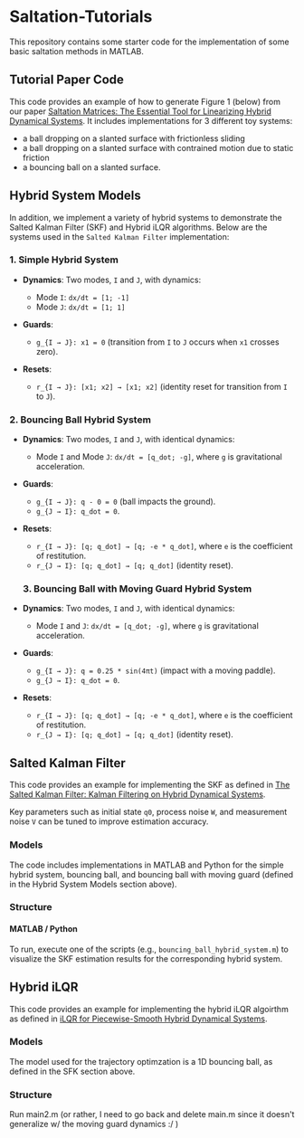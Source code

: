 # Saltation-Tutorials
This repository contains some starter code for the implementation of some basic saltation methods in MATLAB. 
## Tutorial Paper Code
This code provides an example of how to generate Figure 1 (below) from our paper [Saltation Matrices: The Essential Tool for Linearizing Hybrid Dynamical Systems](https://arxiv.org/abs/2306.06862). It includes implementations for 3 different toy systems: 
- a ball dropping on a slanted surface with frictionless sliding
- a ball dropping on a slanted surface with contrained motion due to static friction
- a bouncing ball on a slanted surface. 

## Hybrid System Models
In addition, we implement a variety of hybrid systems to demonstrate the Salted Kalman Filter (SKF) and Hybrid iLQR algorithms. Below are the systems used in the `Salted Kalman Filter` implementation:

### 1. Simple Hybrid System
- **Dynamics**: Two modes, `I` and `J`, with dynamics:
  - Mode `I`: `dx/dt = [1; -1]`
  - Mode `J`: `dx/dt = [1; 1]`
- **Guards**:
  - `g_{I → J}: x1 = 0` (transition from `I` to `J` occurs when `x1` crosses zero).

- **Resets**: 
  - `r_{I → J}: [x1; x2] → [x1; x2]` (identity reset for transition from `I` to `J`).

### 2. Bouncing Ball Hybrid System

- **Dynamics**: Two modes, `I` and `J`, with identical dynamics:
  - Mode `I` and Mode `J`: `dx/dt = [q_dot; -g]`, where `g` is gravitational acceleration.
- **Guards**: 
  - `g_{I → J}: q - 0 = 0` (ball impacts the ground).
  - `g_{J → I}: q_dot = 0`.
- **Resets**:
  - `r_{I → J}: [q; q_dot] → [q; -e * q_dot]`, where `e` is the coefficient of restitution.
  - `r_{J → I}: [q; q_dot] → [q; q_dot]` (identity reset).

  ### 3. Bouncing Ball with Moving Guard Hybrid System

- **Dynamics**: Two modes, `I` and `J`, with identical dynamics:
  - Mode `I` and `J`: `dx/dt = [q_dot; -g]`, where `g` is gravitational acceleration.

- **Guards**:
  - `g_{I → J}: q = 0.25 * sin(4πt)` (impact with a moving paddle).
  - `g_{J → I}: q_dot = 0`.

- **Resets**:
  - `r_{I → J}: [q; q_dot] → [q; -e * q_dot]`, where `e` is the coefficient of restitution.
  - `r_{J → I}: [q; q_dot] → [q; q_dot]` (identity reset).


## Salted Kalman Filter
This code provides an example for implementing the SKF as defined in [The Salted Kalman Filter: Kalman Filtering on Hybrid Dynamical Systems](https://arxiv.org/abs/2007.12233).

Key parameters such as initial state `q0`, process noise `W`, and measurement noise `V` can be tuned to improve estimation accuracy.

### Models
The code includes implementations in MATLAB and Python for the simple hybrid system, bouncing ball, and bouncing ball with moving guard (defined in the Hybrid System Models section above).

### Structure
#### MATLAB / Python
To run, execute one of the scripts (e.g., `bouncing_ball_hybrid_system.m`) to visualize the SKF estimation results for the corresponding hybrid system.

## Hybrid iLQR
This code provides an example for implementing the hybrid iLQR algoirthm as defined in [iLQR for Piecewise-Smooth Hybrid Dynamical Systems](https://arxiv.org/abs/2103.14584).
### Models
The model used for the trajectory optimzation is a 1D bouncing ball, as defined in the SFK section above.
### Structure
Run main2.m (or rather, I need to go back and delete main.m since it doesn't generalize w/ the moving guard dynamics :/ )
